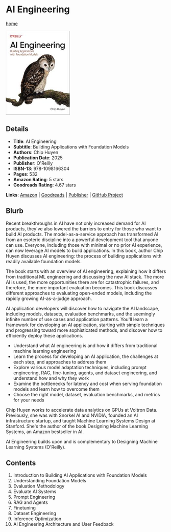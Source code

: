# AI Engineering

[home](../)

![Cover Image](ai-engineering.jpeg)

## Details

* **Title**: AI Engineering
* **Subtitle**: Building Applications with Foundation Models
* **Authors**: Chip Huyen
* **Publication Date**: 2025
* **Publisher**: O'Reilly
* **ISBN-13**: 978-1098166304
* **Pages**: 532
* **Amazon Rating**: 5 stars
* **Goodreads Rating**: 4.67 stars


**Links**: [Amazon](https://a.co/d/hAI9OXl) |
[Goodreads](https://www.goodreads.com/book/show/216848047-ai-engineering) |
[Publisher](https://www.oreilly.com/library/view/ai-engineering/9781098166298/) |
[GitHub Project](https://github.com/chiphuyen/aie-book)

## Blurb

Recent breakthroughs in AI have not only increased demand for AI products, they've also lowered the barriers to entry for those who want to build AI products. The model-as-a-service approach has transformed AI from an esoteric discipline into a powerful development tool that anyone can use. Everyone, including those with minimal or no prior AI experience, can now leverage AI models to build applications. In this book, author Chip Huyen discusses AI engineering: the process of building applications with readily available foundation models.

The book starts with an overview of AI engineering, explaining how it differs from traditional ML engineering and discussing the new AI stack. The more AI is used, the more opportunities there are for catastrophic failures, and therefore, the more important evaluation becomes. This book discusses different approaches to evaluating open-ended models, including the rapidly growing AI-as-a-judge approach.

AI application developers will discover how to navigate the AI landscape, including models, datasets, evaluation benchmarks, and the seemingly infinite number of use cases and application patterns. You'll learn a framework for developing an AI application, starting with simple techniques and progressing toward more sophisticated methods, and discover how to efficiently deploy these applications.

* Understand what AI engineering is and how it differs from traditional machine learning engineering
* Learn the process for developing an AI application, the challenges at each step, and approaches to address them
* Explore various model adaptation techniques, including prompt engineering, RAG, fine-tuning, agents, and dataset engineering, and understand how and why they work
* Examine the bottlenecks for latency and cost when serving foundation models and learn how to overcome them
* Choose the right model, dataset, evaluation benchmarks, and metrics for your needs

Chip Huyen works to accelerate data analytics on GPUs at Voltron Data. Previously, she was with Snorkel AI and NVIDIA, founded an AI infrastructure startup, and taught Machine Learning Systems Design at Stanford. She's the author of the book Designing Machine Learning Systems, an Amazon bestseller in AI.

AI Engineering builds upon and is complementary to Designing Machine Learning Systems (O'Reilly).

## Contents

1. Introduction to Building AI Applications with Foundation Models
2. Understanding Foundation Models
3. Evaluation Methodology
4. Evaluate AI Systems
5. Prompt Engineering
6. RAG and Agents
7. Finetuning
8. Dataset Engineering
9. Inference Optimization
10. AI Engineering Architecture and User Feedback
